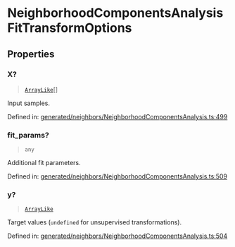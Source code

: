 # NeighborhoodComponentsAnalysisFitTransformOptions

## Properties

### X?

> [`ArrayLike`](../types/ArrayLike.md)[]

Input samples.

Defined in:  [generated/neighbors/NeighborhoodComponentsAnalysis.ts:499](https://github.com/transitive-bullshit/scikit-learn-ts/blob/92ab806/packages/sklearn/src/generated/neighbors/NeighborhoodComponentsAnalysis.ts#L499)

### fit\_params?

> `any`

Additional fit parameters.

Defined in:  [generated/neighbors/NeighborhoodComponentsAnalysis.ts:509](https://github.com/transitive-bullshit/scikit-learn-ts/blob/92ab806/packages/sklearn/src/generated/neighbors/NeighborhoodComponentsAnalysis.ts#L509)

### y?

> [`ArrayLike`](../types/ArrayLike.md)

Target values (`undefined` for unsupervised transformations).

Defined in:  [generated/neighbors/NeighborhoodComponentsAnalysis.ts:504](https://github.com/transitive-bullshit/scikit-learn-ts/blob/92ab806/packages/sklearn/src/generated/neighbors/NeighborhoodComponentsAnalysis.ts#L504)
